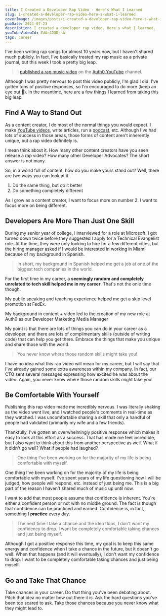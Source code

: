 ```yaml
---
title: I Created a Developer Rap Video - Here's What I Learned
slug: i-created-a-developer-rap-video-here-s-what-i-learned
coverImage: /images/posts/i-created-a-developer-rap-video-here-s-what-i-learned/cover.png
pubDate: 2021-07-23
description: I created a developer rap video. Here's what I learned.
youTubeVideoId: ZdAr4DQD-nA
tags: career
---
```


I've been writing rap songs for almost 10 years now, but I haven't shared much publicly. In fact, I've basically treated my rap music as a private journal, but this week I took a pretty big leap.

> I [published a rap music video](https://youtu.be/ZdAr4DQD-nA) on the [Auth0 YouTube](https://youtube.com/auth0) channel.

Although I was pretty nervous to post this video publicly, I'm glad I did. I've gotten tons of positive responses, so I'm encouraged to do more (keep an eye out 👀). In the meantime, here are a few things I learned from taking this big leap.

## Find A Way to Stand Out

As a content creator, I do most of the normal things you would expect. I make [YouTube videos](https://www.youtube.com/c/jamesqquick), write articles, run a [podcast](https://compressed.fm/), etc. Although I've had lots of success in those areas, those forms of content aren't inherently unique, but a rap video definitely is.

I mean think about it. How many other content creators have you seen release a rap video? How many other Developer Advocates? The short answer is not many.

So, in a world full of content, how do you make yours stand out? Well, there are two ways you can look at it.

1.  Do the same thing, but do it better
2.  Do something completely different

As I grow as a content creator, I want to focus more on number 2. I want to focus more on being different.

## Developers Are More Than Just One Skill

During my senior year of college, I interviewed for a role at Microsoft. I got turned down twice before they suggested I apply for a Technical Evangelist role. At the time, they were only looking to hire for a few different cities, but the hiring manager asked if I would be interested in working in Miami because of my background in Spanish.

> In short, my background in Spanish helped me get a job at one of the biggest tech companies in the world.

For the first time in my career, a **seemingly random and completely unrelated to tech skill helped me in my career**. That's not the onle time though.

My public speaking and teaching experience helped me get a skip level promotion at FedEx.

My background in content + video led to the creation of my new role at Auth0 as our Developer Marketing Media Manager

My point is that there are lots of things you can do in your career as a developer, and there are lots of complimentary skills (outside of writing code) that can help you get there. Embrace the things that make you unique and share those with the world.

> You never know where those random skills might take you!

I have no idea what this rap video will mean for my career, but I will say that I've already gained some extra awareness within my company. In fact, our CTO sent several messages expressing how excited he was about the video. Again, you never know where those random skills might take you!

## Be Comfortable With Yourself

Publishing this rap video made me incredibly nervous. I was literally shaking as the video went live, and I watched people's comments in real-time as they watched. I was uncomfortable sharing a skill that only a handful of people had validated (primarily my wife and a few friends).

Thankfully, I've gotten an overwhelmingly positive response which makes it easy to look at this effort as a success. That has made me feel incredible, but I also want to think about this from another perspective as well. What if it didn't go well? What if people had laughed?

> One thing I've been working on for the majority of my life is being comfortable with myself.

One thing I've been working on for the majority of my life is being comfortable with myself. I've spent years of my life questioning how I will be judged, how people will respond, etc. instead of just being me. This is a big part of the reason I haven't shared much of music up until now.

I want to add that most people assume that confidence is inherent. You're either a confident person or not with no middle ground. The fact is though that confidence can be practiced and earned. Confidence is, in fact, something I **practice** every day.

> The next time I take a chance and the idea flops, I don't want my confidency to drop. I want be completely comfortable taking chances and just being myself.

Although I got a positive response this time, my goal is to keep this same energy and confidence when I take a chance in the future, but it doesn't go well. When that happens (and it will eventually), I don't want my confidence to drop. I want to be completely comfortable taking chances and just being myself.

## Go and Take That Chance

Take chances in your career. Do that thing you've been debating about. Pitch that idea no matter how out there it is. Ask the hard questions you've been too scared to ask. Take those chances because you never know what they might lead to.
